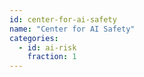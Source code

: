```yaml
---
id: center-for-ai-safety
name: "Center for AI Safety"
categories:
  - id: ai-risk
    fraction: 1
--- 
```

